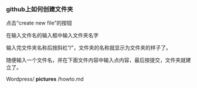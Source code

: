 ### github上如何创建文件夹

点击“create new file”的按钮

在输入文件名的输入框中输入文件夹名字

输入完文件夹名称后按斜杠“/”，文件夹的名称就显示为文件夹的样子了。

随便输入一个文件名，并在下面文件内容中输入点内容，最后按提交，文件夹就建立了。

Wordpress/ **pictures** /howto.md
